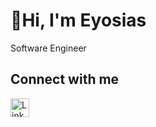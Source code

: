 # 👋Hi, I'm Eyosias
Software Engineer
## Connect with me
<a href="https://www.linkedin.com/in/iyosinator/">
  <img src= "https://upload.wikimedia.org/wikipedia/commons/c/ca/LinkedIn_logo_initials.png" alt="Linkedin" width="30" height="30">
</a>



